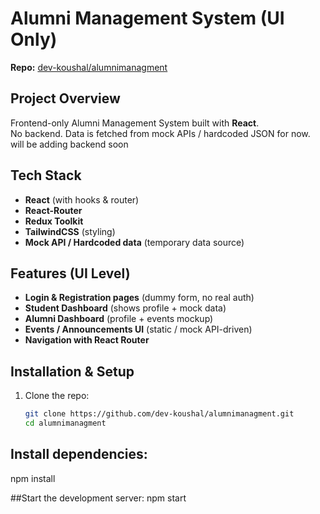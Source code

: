 # Alumni Management System (UI Only)

**Repo:** [dev-koushal/alumnimanagment](https://github.com/dev-koushal/alumnimanagment)

## Project Overview

Frontend-only Alumni Management System built with **React**.  
No backend. Data is fetched from mock APIs / hardcoded JSON for now.  
will be adding backend soon

## Tech Stack

- **React** (with hooks & router)
-  **React-Router**
-  **Redux Toolkit** 
- **TailwindCSS** (styling)
- **Mock API / Hardcoded data** (temporary data source)

## Features (UI Level)

- **Login & Registration pages** (dummy form, no real auth)
- **Student Dashboard** (shows profile + mock data)
- **Alumni Dashboard** (profile + events mockup)
- **Events / Announcements UI** (static / mock API-driven)
- **Navigation with React Router**

## Installation & Setup

1. Clone the repo:
   ```bash
   git clone https://github.com/dev-koushal/alumnimanagment.git
   cd alumnimanagment

## Install dependencies:
npm install

##Start the development server:
npm start


